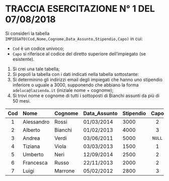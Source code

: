 # TRACCIA ESERCITAZIONE N° 1 DEL 07/08/2018
Si consideri la tabella `IMPIEGATO(Cod,Nome,Cognome,Data_Assunto,Stipendio,Capo)` in cui:
- `Cod` è un codice univoco;
- `Capo` si riferisce al codice del diretto superiore dell’impiegato (se esistente).

1. Si crei una tale tabella;
1. Si popoli la tabella con i dati indicati nella tabella sottostante:
1. Si determinino gli indirizzi email degli impiegati che hanno uno stipendio inferiore o uguale a 3000, supponendo che abbiano la forma `adeluca@lazienda.it` (iniziale nome + cognome);
1. Si trovi nome e cognome di tutti i sottoposti di Bianchi assunti da più di 50 mesi.

| Cod |	   Nome    | Cognome | Data_Assunto | Stipendio |  Capo  |
| :-: | :--------- | :------ | :----------- | :-------- | :----: |
|  1  | Alessandro | Rossi   | 01/03/2014   | 3000      | 2      |
|  2  | Alberto    | Bianchi | 01/02/2013   | 4000      | 3      |
|  3  | Andrea     | Verdi   | 03/06/2011   | 5000      | `NULL` |
|  4  | Tiziana    | Viola   | 03/03/2013   | 1500      | 1      |
|  5  | Umberto    | Neri    | 12/09/2014   | 2500      | 2      |
|  6  | Francesca  | Russo   | 22/11/2013   | 2000      | 2      |
|  7  | Luigi      | Marrone | 05/02/2012   | 2800      | 3      |
